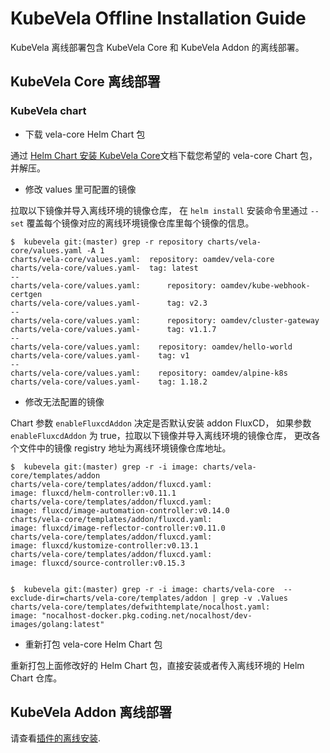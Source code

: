

# KubeVela Offline Installation Guide

KubeVela 离线部署包含 KubeVela Core 和 KubeVela Addon 的离线部署。

## KubeVela Core 离线部署

### KubeVela chart

- 下载 vela-core Helm Chart 包

通过 [Helm Chart 安装 KubeVela Core](../../install)文档下载您希望的 vela-core Chart 包，并解压。

- 修改 values 里可配置的镜像

拉取以下镜像并导入离线环境的镜像仓库， 在 `helm install` 安装命令里通过 `--set` 覆盖每个镜像对应的离线环境镜像仓库里每个镜像的信息。

```shell
$  kubevela git:(master) grep -r repository charts/vela-core/values.yaml -A 1
charts/vela-core/values.yaml:  repository: oamdev/vela-core
charts/vela-core/values.yaml-  tag: latest
--
charts/vela-core/values.yaml:      repository: oamdev/kube-webhook-certgen
charts/vela-core/values.yaml-      tag: v2.3
--
charts/vela-core/values.yaml:      repository: oamdev/cluster-gateway
charts/vela-core/values.yaml-      tag: v1.1.7
--
charts/vela-core/values.yaml:    repository: oamdev/hello-world
charts/vela-core/values.yaml-    tag: v1
--
charts/vela-core/values.yaml:    repository: oamdev/alpine-k8s
charts/vela-core/values.yaml-    tag: 1.18.2
```

- 修改无法配置的镜像

Chart 参数 `enableFluxcdAddon` 决定是否默认安装 addon FluxCD， 如果参数 `enableFluxcdAddon` 为 true，拉取以下镜像并导入离线环境的镜像仓库，
更改各个文件中的镜像 registry 地址为离线环境镜像仓库地址。

```shell
$  kubevela git:(master) grep -r -i image: charts/vela-core/templates/addon
charts/vela-core/templates/addon/fluxcd.yaml:                      image: fluxcd/helm-controller:v0.11.1
charts/vela-core/templates/addon/fluxcd.yaml:                      image: fluxcd/image-automation-controller:v0.14.0
charts/vela-core/templates/addon/fluxcd.yaml:                      image: fluxcd/image-reflector-controller:v0.11.0
charts/vela-core/templates/addon/fluxcd.yaml:                      image: fluxcd/kustomize-controller:v0.13.1
charts/vela-core/templates/addon/fluxcd.yaml:                      image: fluxcd/source-controller:v0.15.3


$  kubevela git:(master) grep -r -i image: charts/vela-core  --exclude-dir=charts/vela-core/templates/addon | grep -v .Values
charts/vela-core/templates/defwithtemplate/nocalhost.yaml:        						image: "nocalhost-docker.pkg.coding.net/nocalhost/dev-images/golang:latest"
```

- 重新打包 vela-core Helm Chart 包

重新打包上面修改好的 Helm Chart 包，直接安装或者传入离线环境的 Helm Chart 仓库。


## KubeVela Addon 离线部署

请查看[插件的离线安装](./enable-addon-offline.md).